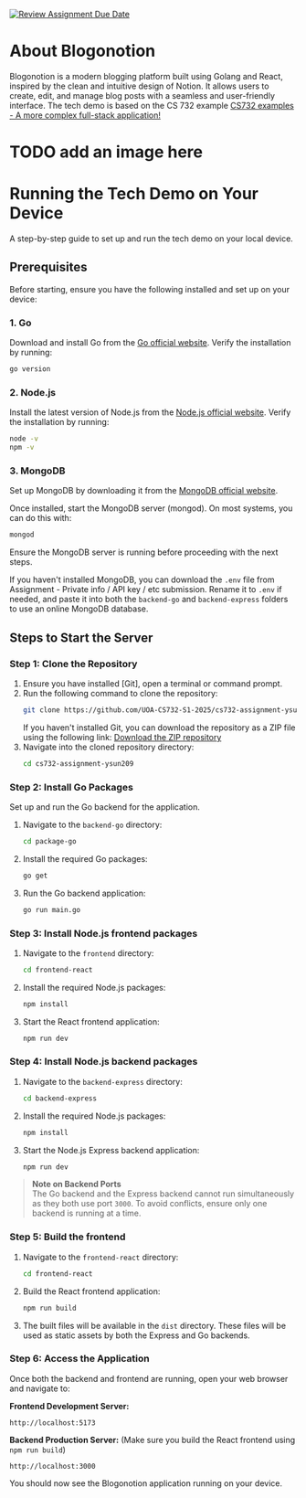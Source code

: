 [![Review Assignment Due Date](https://classroom.github.com/assets/deadline-readme-button-22041afd0340ce965d47ae6ef1cefeee28c7c493a6346c4f15d667ab976d596c.svg)](https://classroom.github.com/a/2WEVFWWf)

# About Blogonotion
Blogonotion is a modern blogging platform built using Golang and React, inspired by the clean and intuitive design of Notion. It allows users to create, edit, and manage blog posts with a seamless and user-friendly interface. The tech demo is based on the CS 732 example [CS732 examples - A more complex full-stack application!
](https://github.com/UOA-CS732-SE750/cs732-examples/tree/main/example-22-fullstack)

# TODO add an image here

# Running the Tech Demo on Your Device

A step-by-step guide to set up and run the tech demo on your local device. 

## Prerequisites

Before starting, ensure you have the following installed and set up on your device:


### 1. Go
Download and install Go from the [Go official website](https://go.dev/). Verify the installation by running:
```bash
go version
```

### 2. Node.js
Install the latest version of Node.js from the [Node.js official website](https://nodejs.org/). Verify the installation by running:
```bash
node -v
npm -v
```

### 3. MongoDB
Set up MongoDB by downloading it from the [MongoDB official website](https://www.mongodb.com/try/download/community). 

Once installed, start the MongoDB server (mongod). On most systems, you can do this with:

```bash
mongod
```

Ensure the MongoDB server is running before proceeding with the next steps.

If you haven't installed MongoDB, you can download the `.env` file from Assignment - Private info / API key / etc submission. Rename it to `.env` if needed, and paste it into both the `backend-go` and `backend-express` folders to use an online MongoDB database.


## Steps to Start the Server

### Step 1: Clone the Repository

1. Ensure you have installed [Git], open a terminal or command prompt.
2. Run the following command to clone the repository:
    ```bash
    git clone https://github.com/UOA-CS732-S1-2025/cs732-assignment-ysun209
    ```
    If you haven't installed Git, you can download the repository as a ZIP file using the following link: [Download the ZIP repository](https://github.com/UOA-CS732-S1-2025/cs732-assignment-ysun209/archive/refs/heads/main.zip)
3. Navigate into the cloned repository directory:
    ```bash
    cd cs732-assignment-ysun209
    ```

### Step 2: Install Go Packages
Set up and run the Go backend for the application.

1. Navigate to the `backend-go` directory:
    ```bash
    cd package-go
    ```
2. Install the required Go packages:
    ```bash
    go get
    ```
3. Run the Go backend application:
    ```bash
    go run main.go
    ```

### Step 3: Install Node.js frontend packages
1. Navigate to the `frontend` directory:
    ```bash
    cd frontend-react
    ```
2. Install the required Node.js packages:
    ```bash
    npm install
    ```
3. Start the React frontend application:
    ```bash
    npm run dev
    ```


### Step 4: Install Node.js backend packages
1. Navigate to the `backend-express` directory:
    ```bash
    cd backend-express
    ```
2. Install the required Node.js packages:
    ```bash
    npm install
    ```
3. Start the Node.js Express backend application:
    ```bash
    npm run dev
    ```
> **Note on Backend Ports**  
> The Go backend and the Express backend cannot run simultaneously as they both use port `3000`. To avoid conflicts, ensure only one backend is running at a time.

### Step 5: Build the frontend
1. Navigate to the `frontend-react` directory:
    ```bash
    cd frontend-react
    ```
2. Build the React frontend application:
    ```bash
    npm run build
    ```
3. The built files will be available in the `dist` directory. These files will be used as static assets by both the Express and Go backends.

### Step 6: Access the Application  
Once both the backend and frontend are running, open your web browser and navigate to:

**Frontend Development Server:**  
```
http://localhost:5173
```
**Backend Production Server:** (Make sure you build the React frontend using `npm run build`)
```
http://localhost:3000
```

You should now see the Blogonotion application running on your device.
